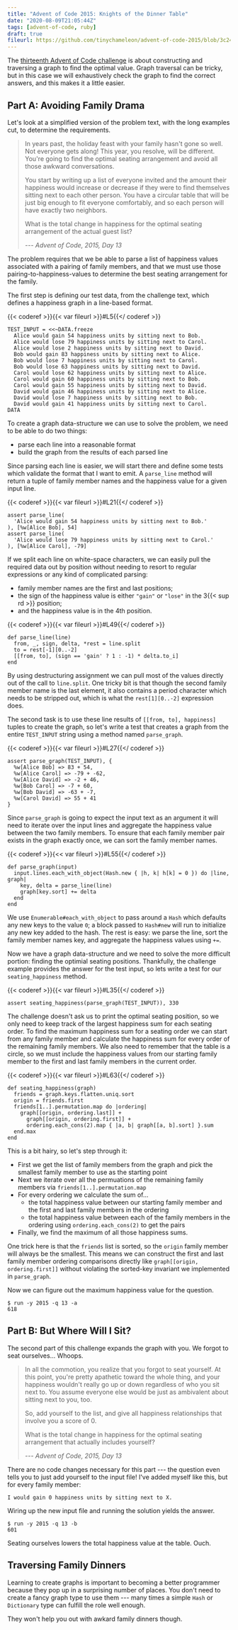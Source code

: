 ```yaml
---
title: "Advent of Code 2015: Knights of the Dinner Table"
date: "2020-08-09T21:05:44Z"
tags: [advent-of-code, ruby]
draft: true
fileurl: https://github.com/tinychameleon/advent-of-code-2015/blob/3c24e9df8f1932c96db0c1400b191559f75c3886/2015/13/solution.rb
---
```


The [thirteenth Advent of Code challenge](https://adventofcode.com/2015/day/13) is about constructing and traversing a graph to find the optimal value.
Graph traversal can be tricky, but in this case we will exhaustively check the graph to find the correct answers, and this makes it a little easier.

## Part A: Avoiding Family Drama

Let's look at a simplified version of the problem text, with the long examples cut, to determine the requirements.

> In years past, the holiday feast with your family hasn't gone so well. Not everyone gets along! This year, you resolve, will be different. You're going to find the optimal seating arrangement and avoid all those awkward conversations.
>
> You start by writing up a list of everyone invited and the amount their happiness would increase or decrease if they were to find themselves sitting next to each other person. You have a circular table that will be just big enough to fit everyone comfortably, and so each person will have exactly two neighbors.
>
> What is the total change in happiness for the optimal seating arrangement of the actual guest list?
>
> --- _Advent of Code, 2015, Day 13_

The problem requires that we be able to parse a list of happiness values associated with a pairing of family members, and that we must use those pairing-to-happiness-values to determine the best seating arrangement for the family.

The first step is defining our test data, from the challenge text, which defines a happiness graph in a line-based format.

{{< coderef >}}{{< var fileurl >}}#L5{{</ coderef >}}
```
TEST_INPUT = <<~DATA.freeze
  Alice would gain 54 happiness units by sitting next to Bob.
  Alice would lose 79 happiness units by sitting next to Carol.
  Alice would lose 2 happiness units by sitting next to David.
  Bob would gain 83 happiness units by sitting next to Alice.
  Bob would lose 7 happiness units by sitting next to Carol.
  Bob would lose 63 happiness units by sitting next to David.
  Carol would lose 62 happiness units by sitting next to Alice.
  Carol would gain 60 happiness units by sitting next to Bob.
  Carol would gain 55 happiness units by sitting next to David.
  David would gain 46 happiness units by sitting next to Alice.
  David would lose 7 happiness units by sitting next to Bob.
  David would gain 41 happiness units by sitting next to Carol.
DATA
```

To create a graph data-structure we can use to solve the problem, we need to be able to do two things:

- parse each line into a reasonable format
- build the graph from the results of each parsed line

Since parsing each line is easier, we will start there and define some tests which validate the format that I want to emit.
A `parse_line` method will return a tuple of family member names and the happiness value for a given input line.

{{< coderef >}}{{< var fileurl >}}#L21{{</ coderef >}}
```
assert parse_line(
  'Alice would gain 54 happiness units by sitting next to Bob.'
), [%w[Alice Bob], 54]
assert parse_line(
  'Alice would lose 79 happiness units by sitting next to Carol.'
), [%w[Alice Carol], -79]
```

If we split each line on white-space characters, we can easily pull the required data out by position without needing to resort to regular expressions or any kind of complicated parsing:

- family member names are the first and last positions;
- the sign of the happiness value is either `"gain"` or `"lose"` in the 3{{< sup rd >}} position;
- and the happiness value is in the 4th position.

{{< coderef >}}{{< var fileurl >}}#L49{{</ coderef >}}
```
def parse_line(line)
  from, _, sign, delta, *rest = line.split
  to = rest[-1][0..-2]
  [[from, to], (sign == 'gain' ? 1 : -1) * delta.to_i]
end
```

By using destructuring assignment we can pull most of the values directly out of the call to `line.split`.
One tricky bit is that though the second family member name is the last element, it also contains a period character which needs to be stripped out, which is what the `rest[1][0..-2]` expression does.

The second task is to use these line results of `[[from, to], happiness]` tuples to create the graph, so let's write a test that creates a graph from the entire `TEST_INPUT` string using a method named `parse_graph`.

{{< coderef >}}{{< var fileurl >}}#L27{{</ coderef >}}
```
assert parse_graph(TEST_INPUT), {
  %w[Alice Bob] => 83 + 54,
  %w[Alice Carol] => -79 + -62,
  %w[Alice David] => -2 + 46,
  %w[Bob Carol] => -7 + 60,
  %w[Bob David] => -63 + -7,
  %w[Carol David] => 55 + 41
}
```

Since `parse_graph` is going to expect the input text as an argument it will need to iterate over the input lines and aggregate the happiness value between the two family members.
To ensure that each family member pair exists in the graph exactly once, we can sort the family member names.

{{< coderef >}}{<< var fileurl >}}#L55{{</ coderef >}}
```
def parse_graph(input)
  input.lines.each_with_object(Hash.new { |h, k| h[k] = 0 }) do |line, graph|
    key, delta = parse_line(line)
    graph[key.sort] += delta
  end
end
```

We use `Enumerable#each_with_object` to pass around a `Hash` which defaults any new keys to the value `0`; a block passed to `Hash#new` will run to initialize any new key added to the hash.
The rest is easy: we parse the line, sort the family member names key, and aggregate the happiness values using `+=`.

Now we have a graph data-structure and we need to solve the more difficult portion: finding the optimial seating positions.
Thankfully, the challenge example provides the answer for the test input, so lets write a test for our `seating_happiness` method.

{{< coderef >}}{{< var fileurl >}}#L35{{</ coderef >}}
```
assert seating_happiness(parse_graph(TEST_INPUT)), 330
```

The challenge doesn't ask us to print the optimal seating position, so we only need to keep track of the largest happiness sum for each seating order.
To find the maximum happiness sum for a seating order we can start from any family member and calculate the happiness sum for every order of the remaining family members.
We also need to remember that the table is a circle, so we must include the happiness values from our starting family member to the first and last family members in the current order.


{{< coderef >}}{{< var fileurl >}}#L63{{</ coderef >}}
```
def seating_happiness(graph)
  friends = graph.keys.flatten.uniq.sort
  origin = friends.first
  friends[1..].permutation.map do |ordering|
    graph[[origin, ordering.last]] +
      graph[[origin, ordering.first]] +
      ordering.each_cons(2).map { |a, b| graph[[a, b].sort] }.sum
  end.max
end
```

This is a bit hairy, so let's step through it:

- First we get the list of family members from the graph and pick the smallest family member to use as the starting point
- Next we iterate over all the permuations of the remaining family members via `friends[1..].permutation.map`
- For every ordering we calculate the sum of...
	- the total happiness value between our starting family member and the first and last family members in the ordering
	- the total happiness value between each of the family members in the ordering using `ordering.each_cons(2)` to get the pairs
- Finally, we find the maximum of all those happiness sums.

One trick here is that the `friends` list is sorted, so the `origin` family member will always be the smallest.
This means we can construct the first and last family member ordering comparisons directly like `graph[[origin, ordering.first]]` without violating the sorted-key invariant we implemented in `parse_graph`.

Now we can figure out the maximum happiness value for the question.

```
$ run -y 2015 -q 13 -a
618
```

## Part B: But Where Will I Sit?

The second part of this challenge expands the graph with you. We forgot to seat ourselves... Whoops.

> In all the commotion, you realize that you forgot to seat yourself. At this point, you're pretty apathetic toward the whole thing, and your happiness wouldn't really go up or down regardless of who you sit next to. You assume everyone else would be just as ambivalent about sitting next to you, too.
>
> So, add yourself to the list, and give all happiness relationships that involve you a score of 0.
>
> What is the total change in happiness for the optimal seating arrangement that actually includes yourself?
>
> --- _Advent of Code, 2015, Day 13_

There are no code changes necessary for this part --- the question even tells you to just add yourself to the input file!
I've added myself like this, but for every family member:

```
I would gain 0 happiness units by sitting next to X.
```

Wiring up the new input file and running the solution yields the answer.

```
$ run -y 2015 -q 13 -b
601
```

Seating ourselves lowers the total happiness value at the table. Ouch.

## Traversing Family Dinners
Learning to create graphs is important to becoming a better programmer because they pop up in a surprising number of places.
You don't need to create a fancy graph type to use them --- many times a simple `Hash` or `Dictionary` type can fulfill the role well enough.

They won't help you out with awkard family dinners though.